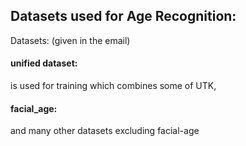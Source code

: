 ## Datasets used for Age Recognition:
Datasets:
(given in the email)
#### unified dataset: 
is used for training which combines some of UTK, 
#### facial_age:
and many other datasets excluding facial-age

